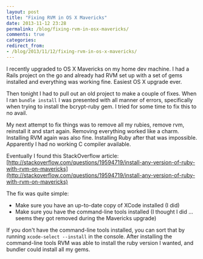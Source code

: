 ```yaml
---
layout: post
title: "Fixing RVM in OS X Mavericks"
date: 2013-11-12 23:28
permalink: /blog/fixing-rvm-in-osx-mavericks/
comments: true
categories:
redirect_from:
- /blog/2013/11/12/fixing-rvm-in-os-x-mavericks/
---
```

I recently upgraded to OS X Mavericks on my home dev machine. I had a Rails project on the go and already had RVM set up with a set of gems installed and everything was working fine. Easiest OS X upgrade ever.

Then tonight I had to pull out an old project to make a couple of fixes. When I ran ```bundle install``` I was presented with all manner of errors, specifically when trying to install the bcrypt-ruby gem. I tried for some time to fix this to no avail.

My next attempt to fix things was to remove all my rubies, remove rvm, reinstall it and start again. Removing everything worked like a charm. Installing RVM again was also fine. Installing Ruby after that was impossible. Apparently I had no working C compiler available.

Eventually I found this StackOverflow article: [http://stackoverflow.com/questions/19594719/install-any-version-of-ruby-with-rvm-on-mavericks](http://stackoverflow.com/questions/19594719/install-any-version-of-ruby-with-rvm-on-mavericks)

The fix was quite simple:

* Make sure you have an up-to-date copy of XCode installed (I did)
* Make sure you have the command-line tools installed (I thought I did ... seems they got removed during the Mavericks upgrade)

If you don't have the command-line tools installed, you can sort that by running ```xcode-select --install``` in the console. After installing the command-line tools RVM was able to install the ruby version I wanted, and bundler could install all my gems.
